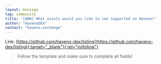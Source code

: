 ```yaml
---
layout: message
tag: community
title: '[ANN] What assets would you like to see supported on Haveno?'
author: "HavenoDEX"	
contact: "haveno.exchange"
---
```


Link: [https://github.com/haveno-dex/listing](https://github.com/haveno-dex/listing){:target="_blank"}{:rel="nofollow"}

> Follow the template and make sure to complete all fields!
